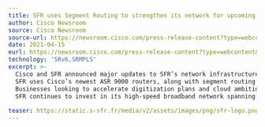 ```yaml
---
title: SFR uses Segment Routing to strengthen its network for upcoming 5G and IoT services in France
author: Cisco Newsroom
source: Cisco Newsroom
source-url: https://newsroom.cisco.com/press-release-content?type=webcontent&articleId=2154652 
date: 2021-04-15
eurl: https://newsroom.cisco.com/press-release-content?type=webcontent&articleId=2154652 
technology: 'SRv6,SRMPLS'
excerpt: >-
  Cisco and SFR announced major updates to SFR’s network infrastructure to help businesses in France speed their digitization plans and best prepare for a better, stronger internet for the future.<br />
  SFR uses Cisco’s newest ASR 9000 routers, along with segment routing to strengthen its backbone to support upcoming 5G and IoT services.<br />
  Businesses looking to accelerate digitization plans and cloud ambitions need network resiliency.<br />
  SFR continues to invest in its high-speed broadband network spanning fiber, 4G and 5G to support increased demands for always on connections.
 
teaser: https://static.s-sfr.fr/media/v2/assets/images/png/sfr-logo.png
---
```

